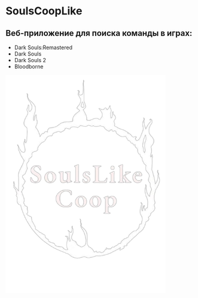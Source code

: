 # SoulsCoopLike

## Веб-приложение для поиска команды в играх: 

* Dark Souls:Remastered
* Dark Souls
* Dark Souls 2
* Bloodborne

![alt text](public/soulsLike.png)